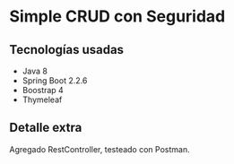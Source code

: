 # Simple CRUD con Seguridad

## Tecnologías usadas

* Java 8
* Spring Boot 2.2.6
* Boostrap 4
* Thymeleaf


## Detalle extra 

Agregado RestController, testeado con Postman.





